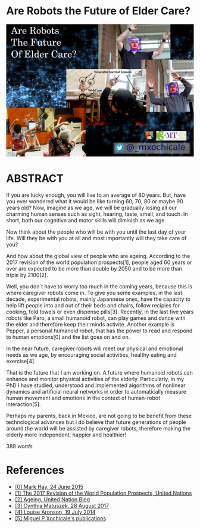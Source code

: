 # Are Robots the Future of Elder Care?

![Image](https://github.com/mxochicale/3minutesthesis/blob/master/rehearsals/images/figure04.png)

# ABSTRACT
If you are lucky enough, you will live to an average of 80 years.
But, have you ever wondered what it would be like turning 60, 70, 80 or maybe 90 years old?
Now, imagine as we age, we will be gradually losing all our
charming human senses such as sight, hearing, taste, smell, and touch.
In short, both our cognitive and motor skills will diminish as we age.

Now think about the people who will be with you until the last day of your life.
Will they be with you at all 
and most importantly will they take care of you?

And how about the global view of people who are ageing.
According to the 2017 revision of the world population prospects[1], 
people aged 60 years or over
are expected to be more than double by 2050 and to be more than triple by 2100[2].

Well, you don`t have to worry too much in the coming years, 
because this is where caregiver robots come in.
To give you some examples, in the last decade, experimental robots, mainly Japannese ones, 
have the capacity to help lift people into and out of their beds and chairs,
follow recipies for cooking, fold towels or even dispense pills[3].
Recently, in the last five years robots like
Paro, a small humanoid robot, can play games and dance with the elder
and therefore keep their minds activite.
Another example is Pepper, a personal humanoid robot, that has the power 
to read and respond to human emotions[0]
and the list goes on and on.

In the near future, caregiver robots will meet our physical and emotional needs as we age,
by encouraging social activities, healthy eating and exercise[4].

That is the future that I am working on.
A future where humanoid robots can enhance and monitor physical activities of the elderly.
Particularly, in my PhD 
I have studied, understood and implemented algorithms of nonlinear dynamics and artificial neural networks
in order to automatically measure human movement and emotions 
in the context of human-robot interaction[5].

Perhaps my parents, back in Mexico, are not going to be benefit 
from these technological advances 
but I do believe that future generations of people around the world
will be assisted by caregiver robots,
therefore making the elderly more independent, happier and healthier!

389 _words_

# References
* [ [0] Mark Hay, 24 June 2015 ](https://www.good.is/articles/robots-elder-care-pepper-exoskeletons-japan)
* [ [1] The 2017 Revision of the World Population Prospects, United Nations](https://esa.un.org/unpd/wpp/Publications/Files/WPP2017_KeyFindings.pdf)
* [ [2] Ageing, United Nation Blog](http://www.un.org/en/sections/issues-depth/ageing/)
* [ [3] Cynthia Matuszek, 28 August 2017](http://uk.businessinsider.com/robot-caregivers-for-the-elderly-10-years-away-2017-8)
* [ [4] Louise Aronson, 19 July 2014](https://www.nytimes.com/2014/07/20/opinion/sunday/the-future-of-robot-caregivers.html)
* [ [5] Miguel P Xochicale's publications](https://mxochicale.github.io/publications/) 

